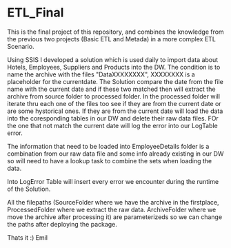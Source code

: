 # ETL_Final

This is the final project of this repository, and combines the knowledge from the previous two projects (Basic ETL and Metada) in a more complex ETL Scenario.

Using SSIS I developed a solution which is used daily to import data about Hotels, Employees, Suppliers and Products into the DW. The condition is to name the archive with the files "DataXXXXXXXX", XXXXXXXX is a placeholder for the currentdate. The Solution compare the date from the file name with the current date and if these two matched then will extract the archive from source folder to processed folder. In the processed folder will iterate thru each one of the files too see if they are from the current date or are some hystorical ones. If they are from the current date will load the data into the coresponding tables in our DW and delete their raw data files. FOr the one that not match the current date will log the error into our LogTable error.

The information that need to be loaded into EmployeeDetails folder is a combination from our raw data file and some info already existing in our DW so will need to have a lookup task to combine the sets when loading the data.

Into LogError Table will insert every error we encounter during the runtime of the Solution.

All the filepaths (SourceFolder where we have the archive in the firstplace, ProcessedFolder where we extract the raw data. ArchiveFolder where we move the archive after processing it) are parameterizeds so we can change the paths after deploying the package.

Thats it :)
Emil
